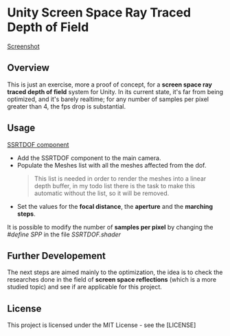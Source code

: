 ﻿# Unity Screen Space Ray Traced Depth of Field
[Screenshot](dof.gif)

## Overview
This is just an exercise, more a proof of concept,  for a **screen space ray traced depth of field** system for Unity.
In its current state, it's far from being optimized, and it's barely realtime; for any number of samples per pixel greater than 4, the fps drop is substantial.

## Usage
[SSRTDOF component](component.png)
- Add the SSRTDOF component to the main camera.
- Populate the Meshes list with all the meshes affected from the dof.
	> This list is needed in order to render the meshes into a linear depth buffer, in my todo list there is the task to make this automatic without the list, so it will be removed.
- Set the values for the **focal distance**, the **aperture** and the **marching steps**.

It is possible to modify the number of **samples per pixel** by changing the *#define SPP* in the file *SSRTDOF.shader*

## Further Developement
The next steps are aimed mainly to the optimization, the idea is to check the researches done in the field of **screen space reflections** (which is a more studied topic) and see if are applicable for this project.

## License
This project is licensed under the MIT License - see the [LICENSE]
